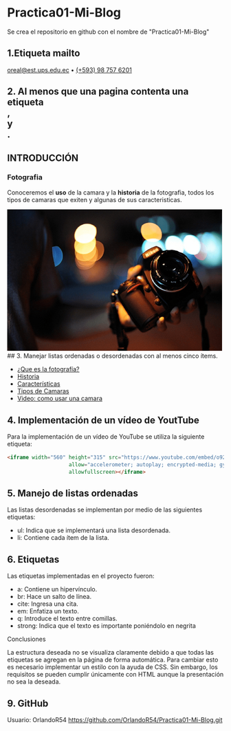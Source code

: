 # Practica01-Mi-Blog
Se crea el repositorio en github con el nombre de "Practica01-Mi-Blog"

## 1.Etiqueta mailto
 <a href="mailto:oreal@est.ups.edu.ec"> oreal@est.ups.edu.ec</a> &#8226; <a href="tel:+593987576201">(+593)
      98 757 6201</a>
## 2. Al menos que una pagina contenta una etiqueta <section>, <article> y <aside>. 
<section>
    <h1>INTRODUCCIÓN</h1>
    <article>
      <h3>Fotografia</h3>
      <p>Conoceremos el <b>uso</b> de la camara y la <b>historia</b> de la fotografia, todos los tipos de camaras que exiten y algunas de sus caracteristicas.
      </p>
      <aside>
        <img src="Imagenes/fotografia.png" alt="Fotografia" width="500" />
      </aside>
    </article>
 </section>
## 3. Manejar listas ordenadas o desordenadas con al menos cinco ítems. 
      <ul>
        <li><a href="Contenido/inf/Whats.html">&iquest;Que es la fotografía&#63;</a></li>
        <li><a href="Contenido/inf/Historia.html">Historia</a></li>
        <li><a href="Contenido/General/Caracteristicas.html">Características</a></li>
        <li><a href="Contenido/General/Type.html">Tipos de Camaras</a></li>
        <li><a href="Contenido/General/Video.html">Video: como usar una camara</a></li>
      </ul>
 
## 4.	Implementación de un vídeo de YoutTube

Para la implementación de un vídeo de YouTube se utiliza la siguiente etiqueta:

```HTML
<iframe width="560" height="315" src="https://www.youtube.com/embed/o92vkg2o6vo" frameborder="0"
                    allow="accelerometer; autoplay; encrypted-media; gyroscope; picture-in-picture"
                    allowfullscreen></iframe>
```
 ## 5.	Manejo de listas ordenadas

Las listas desordenadas se implementan por medio de las siguientes etiquetas:

-	ul: Indica que se implementará una lista desordenada.
-	li: Contiene cada ítem de la lista.
## 6.	Etiquetas

Las etiquetas implementadas en el proyecto fueron:

-	a: Contiene un hipervínculo.
-	br: Hace un salto de línea.
-	cite: Ingresa una cita.
-	em: Enfatiza un texto.
-	q: Introduce el texto entre comillas.
-	strong: Indica que el texto es importante poniéndolo en negrita

Conclusiones

La estructura deseada no se visualiza claramente debido a que todas las etiquetas se agregan en la página de forma automática. Para cambiar esto es necesario implementar un estilo con la ayuda de CSS. Sin embargo, los requisitos se pueden cumplir únicamente con HTML aunque la presentación no sea la deseada.

## 9.	GitHub
Usuario: OrlandoR54
https://github.com/OrlandoR54/Practica01-Mi-Blog.git